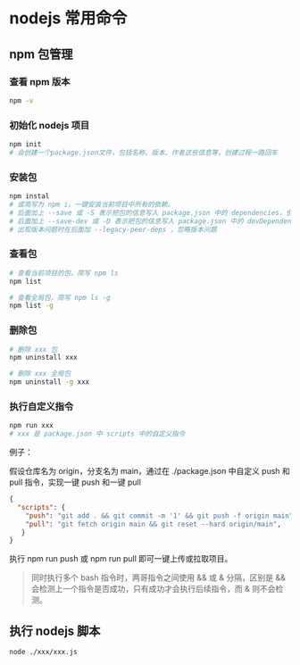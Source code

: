 # nodejs 常用命令

## npm 包管理

### 查看 npm 版本

```bash
npm -v
```

### 初始化 nodejs 项目

```bash
npm init
# 会创建一个package.json文件，包括名称、版本、作者这些信息等，创建过程一路回车
```

### 安装包

```bash
npm instal
# 或简写为 npm i，一键安装当前项目中所有的依赖。
# 后面加上 --save 或 -S 表示把包的信息写入 package.json 中的 dependencies，但不加也会默认写入。
# 后面加上 --save-dev 或 -D 表示把包的信息写入 package.json 中的 devDependencies
# 出现版本问题时在后面加 --legacy-peer-deps ，忽略版本问题
```

### 查看包

```bash
# 查看当前项目的包，简写 npm ls
npm list

# 查看全局包，简写 npm ls -g
npm list -g
```

### 删除包

```bash
# 删除 xxx 包
npm uninstall xxx

# 删除 xxx 全局包
npm uninstall -g xxx
```

### 执行自定义指令

```bash
npm run xxx
# xxx 是 package.json 中 scripts 中的自定义指令
```

例子：

假设仓库名为 origin，分支名为 main，通过在 ./package.json 中自定义 push 和 pull 指令，实现一键 push 和一键 pull

```json
{
  "scripts": {
    "push": "git add . && git commit -m '1' && git push -f origin main",
    "pull": "git fetch origin main && git reset --hard origin/main",
   }
}
```

执行 npm run push 或 npm run pull 即可一键上传或拉取项目。

> 同时执行多个 bash 指令时，两哥指令之间使用 && 或 & 分隔，区别是 && 会检测上一个指令是否成功，只有成功才会执行后续指令，而 & 则不会检测。

## 执行 nodejs 脚本

```bash
node ./xxx/xxx.js
```
